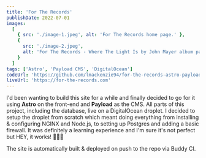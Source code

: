 ```yaml
---
title: 'For The Records'
publishDate: 2022-07-01
images:
  [
    { src: './image-1.jpeg', alt: 'For The Records home page.' },
    {
      src: './image-2.jpeg',
      alt: 'For The Records - Where The Light Is by John Mayer album page'
    }
  ]
tags: ['Astro', 'Payload CMS', 'DigitalOcean']
codeUrl: 'https://github.com/lmackenzie94/for-the-records-astro-payload'
liveUrl: 'https://for-the-records.com'
---
```


I'd been wanting to build this site for a while and finally decided to go for it using **Astro** on the front-end and **Payload** as the CMS. ﻿All parts of this project, including the database, live on a DigitalOcean droplet. I decided to setup the droplet from scratch which meant doing everything from installing & configuring NGINX and Node.js, to setting up Postgres and adding a basic firewall. It was definitely a learning experience and I'm sure it's not perfect but HEY, it works! 🤷🏻‍♂️

The site is automatically built & deployed on push to the repo via Buddy CI.
